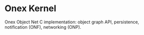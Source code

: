 # Onex Kernel

Onex Object Net C implementation: object graph API, persistence, notification (ONF),
networking (ONP).


